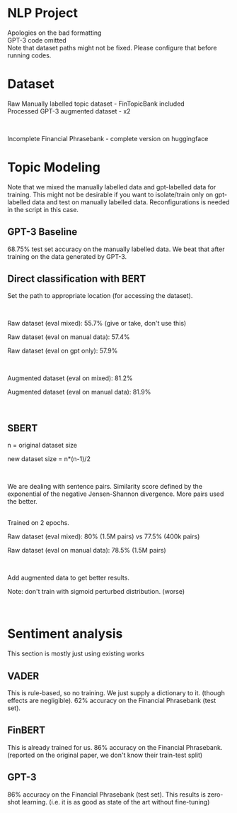 # NLP Project
Apologies on the bad formatting
<br />
GPT-3 code omitted
<br />
Note that dataset paths might not be fixed. Please configure that before running codes.

# Dataset
Raw Manually labelled topic dataset - FinTopicBank included
<br />
Processed GPT-3 augmented dataset - x2

<br />

Incomplete Financial Phrasebank - complete version on huggingface

# Topic Modeling
Note that we mixed the manually labelled data and gpt-labelled data for training.  This might not be desirable if you want to isolate/train only on gpt-labelled data and test on manually labelled data.  Reconfigurations is needed in the script in this case.

## GPT-3 Baseline

68.75% test set accuracy on the manually labelled data. We beat that after training on the data generated by GPT-3.


## Direct classification with BERT
Set the path to appropriate location (for accessing the dataset).

<br />

Raw dataset (eval mixed): 55.7% (give or take, don't use this)

Raw dataset (eval on manual data): 57.4%

Raw dataset (eval on gpt only): 57.9%

<br />

Augmented dataset (eval on mixed): 81.2%

Augmented dataset (eval on manual data): 81.9%

<br />

## SBERT

n = original dataset size

new dataset size = n*(n-1)/2 

<br />

We are dealing with sentence pairs.  Similarity score defined by the exponential of the negative Jensen-Shannon divergence. More pairs used the better.

<br />
Trained on 2 epochs.

Raw dataset (eval mixed): 80% (1.5M pairs) vs 77.5% (400k pairs)

Raw dataset (eval on manual data): 78.5% (1.5M pairs)

<br />

Add augmented data to get better results.

Note: don't train with sigmoid perturbed distribution. (worse)

<br />

# Sentiment analysis

This section is mostly just using existing works

## VADER

This is rule-based, so no training. We just supply a dictionary to it. (though effects are negligible). 62% accuracy on the Financial Phrasebank (test set).

## FinBERT

This is already trained for us.  86% accuracy on the Financial Phrasebank. (reported on the original paper, we don't know their train-test split)


## GPT-3

86% accuracy on the Financial Phrasebank (test set). This results is zero-shot learning. (i.e. it is as good as state of the art without fine-tuning)
